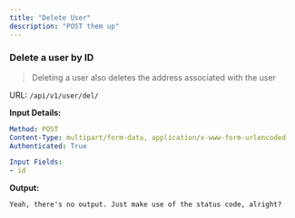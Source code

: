 ```yaml
---
title: "Delete User"
description: "POST them up"
---
```


### Delete a user by ID

> Deleting a user also deletes the address associated with the user

URL: `/api/v1/user/del/`

**Input Details:**

```yaml
Method: POST
Content-Type: multipart/form-data, application/x-www-form-urlencoded
Authenticated: True

Input Fields:
- id
```

**Output:**

```plaintext
Yeah, there's no output. Just make use of the status code, alright?
```

